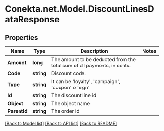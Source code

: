 # Conekta.net.Model.DiscountLinesDataResponse

## Properties

Name | Type | Description | Notes
------------ | ------------- | ------------- | -------------
**Amount** | **long** | The amount to be deducted from the total sum of all payments, in cents. | 
**Code** | **string** | Discount code. | 
**Type** | **string** | It can be &#39;loyalty&#39;, &#39;campaign&#39;, &#39;coupon&#39; o &#39;sign&#39; | 
**Id** | **string** | The discount line id | 
**Object** | **string** | The object name | 
**ParentId** | **string** | The order id | 

[[Back to Model list]](../README.md#documentation-for-models) [[Back to API list]](../README.md#documentation-for-api-endpoints) [[Back to README]](../README.md)

